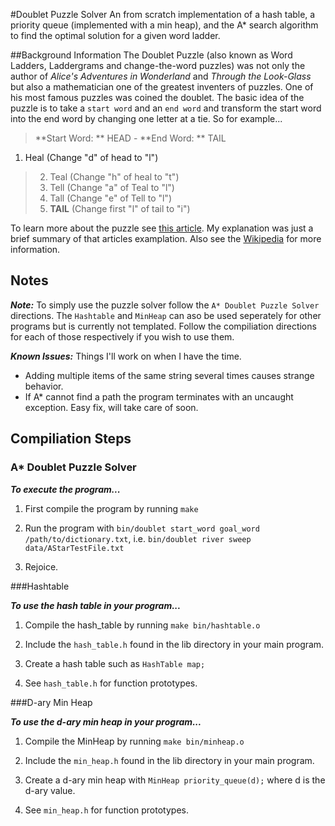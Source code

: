 #Doublet Puzzle Solver
An from scratch implementation of a hash table, a priority queue (implemented with a min heap), and the A* search algorithm to find the optimal solution for a given word ladder.

##Background Information
The Doublet Puzzle (also known as Word Ladders, Laddergrams and change-the-word puzzles) was not only the author of _Alice's Adventures in Wonderland_ and _Through the Look-Glass_ but also a mathematician one of the greatest inventers of puzzles. One of his most famous puzzles was coined the doublet. The basic idea of the puzzle is to take a `start word` and an `end word` and transform the start word into the end word by changing one letter at a tie. So for example...

> **Start Word: ** HEAD - **End Word: ** TAIL
>
1. Heal (Change "d" of head to "l")
> 2. Teal (Change "h" of heal to "t")
> 3. Tell (Change "a" of Teal to "l")
> 4. Tall (Change "e" of Tell to "l")
> 5.  **TAIL** (Change first "l" of tail to "i")

To learn more about the puzzle see [this article](https://www.psychologytoday.com/blog/brain-workout/200908/the-doublet-puzzle-masterpiece-the-pen-lewis-carroll). My explanation was just a brief summary of that articles examplation. Also see the [Wikipedia](https://en.wikipedia.org/wiki/Word_ladder) for more information.

## Notes
**_Note:_** To simply use the puzzle solver follow the `A* Doublet Puzzle Solver` directions. The `Hashtable` and `MinHeap` can aso be used seperately for other programs but is currently not templated. Follow the compiliation directions for each of those respectively if you wish to use them.

**_Known Issues:_** Things I'll work on when I have the time.
* Adding multiple items of the same string several times causes strange behavior.
* If A* cannot find a path the program terminates with an uncaught exception. Easy fix, will take care of soon.

## Compiliation Steps
### A* Doublet Puzzle Solver

**_To execute the program..._**

1. First compile the program by running `make`

2. Run the program with `bin/doublet start_word goal_word /path/to/dictionary.txt`, i.e. `bin/doublet river sweep data/AStarTestFile.txt`

3. Rejoice.


###Hashtable

**_To use the hash table in your program..._**

1. Compile the hash_table by running `make bin/hashtable.o`

2. Include the `hash_table.h` found in the lib directory in your main program.

3. Create a hash table such as `HashTable map;`

4. See `hash_table.h` for function prototypes.

###D-ary Min Heap

**_To use the d-ary min heap in your program..._**

1. Compile the MinHeap by running `make bin/minheap.o`

2. Include the `min_heap.h` found in the lib directory in your main program.

3. Create a d-ary min heap with `MinHeap priority_queue(d);` where d is the d-ary value.

4. See `min_heap.h` for function prototypes.